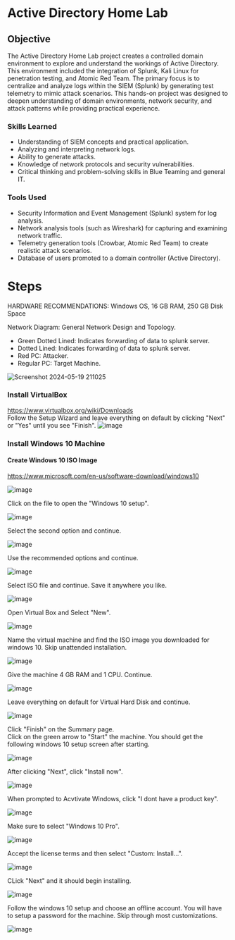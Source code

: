 # Active Directory Home Lab

## Objective

The Active Directory Home Lab project creates a controlled domain environment to explore and understand the workings of Active Directory. This environment included the integration of Splunk, Kali Linux for penetration testing, and Atomic Red Team. The primary focus is to centralize and analyze logs within the SIEM (Splunk) by generating test telemetry to mimic attack scenarios. This hands-on project was designed to deepen understanding of domain environments, network security, and attack patterns while providing practical experience.

### Skills Learned

- Understanding of SIEM concepts and practical application.
- Analyzing and interpreting network logs.
- Ability to generate attacks.
- Knowledge of network protocols and security vulnerabilities.
- Critical thinking and problem-solving skills in Blue Teaming and general IT.

### Tools Used

- Security Information and Event Management (Splunk) system for log analysis.
- Network analysis tools (such as Wireshark) for capturing and examining network traffic.
- Telemetry generation tools (Crowbar, Atomic Red Team) to create realistic attack scenarios.
- Database of users promoted to a domain controller (Active Directory).

# Steps
HARDWARE RECOMMENDATIONS: Windows OS, 16 GB RAM, 250 GB Disk Space

Network Diagram: General Network Design and Topology.
- Green Dotted Lined: Indicates forwarding of data to splunk server.
- Dotted Lined: Indicates forwarding of data to splunk server.
- Red PC: Attacker.
- Regular PC: Target Machine.
  
![Screenshot 2024-05-19 211025](https://github.com/MAPinedoJr/Active-Directory-Lab/assets/168390763/ff6f8853-8b06-44fb-a9d1-a28330b851b3)

### Install VirtualBox
https://www.virtualbox.org/wiki/Downloads
<br>
Follow the Setup Wizard and leave everything on default by clicking "Next" or "Yes" until you see "Finish". 
![image](https://github.com/MAPinedoJr/Active-Directory-Lab/assets/168390763/84628c34-c703-4cc7-b9d0-0570e305255d)

### Install Windows 10 Machine
#### Create Windows 10 ISO Image
https://www.microsoft.com/en-us/software-download/windows10
<br>

![image](https://github.com/MAPinedoJr/Active-Directory-Lab/assets/168390763/5cca554c-5da3-4a0f-8225-c7a0e667cac9)

Click on the file to open the "Windows 10 setup".

![image](https://github.com/MAPinedoJr/Active-Directory-Lab/assets/168390763/2b0365f6-97a5-4684-b987-40750aa554d5)

Select the second option and continue. 

![image](https://github.com/MAPinedoJr/Active-Directory-Lab/assets/168390763/4811e196-4597-4ac9-bed3-6f910aff76c6)

Use the recommended options and continue.

![image](https://github.com/MAPinedoJr/Active-Directory-Lab/assets/168390763/f731d317-c361-4293-9fc7-7f6d5228c159)

Select ISO file and continue. Save it anywhere you like.

![image](https://github.com/MAPinedoJr/Active-Directory-Lab/assets/168390763/c807a135-f48b-4ef8-a197-65ea0a7e41c1)

Open Virtual Box and Select "New".

![image](https://github.com/MAPinedoJr/Active-Directory-Lab/assets/168390763/22083ba5-8438-4477-9ef3-99844b374ac1)

Name the virtual machine and find the ISO image you downloaded for windows 10. Skip unattended installation.

![image](https://github.com/MAPinedoJr/Active-Directory-Lab/assets/168390763/1ee9648e-8517-4010-9fe7-fbd85c1f9df4)

Give the machine 4 GB RAM and 1 CPU. Continue.

![image](https://github.com/MAPinedoJr/Active-Directory-Lab/assets/168390763/c74e8b58-c15f-4183-811f-2c1e1b67ebce)

Leave everything on default for Virtual Hard Disk and continue. 

![image](https://github.com/MAPinedoJr/Active-Directory-Lab/assets/168390763/bb8a3adf-c5fc-40ab-aa32-e0296d7a1d72)

Click "Finish" on the Summary page.
<br>
Click on the green arrow to "Start" the machine. You should get the following windows 10 setup screen after starting.

![image](https://github.com/MAPinedoJr/Active-Directory-Lab/assets/168390763/419435c1-4bdb-44d5-bd93-0669825cbc33)

After clicking "Next", click "Install now".

![image](https://github.com/MAPinedoJr/Active-Directory-Lab/assets/168390763/f6694f37-23e2-43e6-9137-cab67a138834)

When prompted to Acvtivate Windows, click "I dont have a product key".

![image](https://github.com/MAPinedoJr/Active-Directory-Lab/assets/168390763/f2a3a475-80f3-4020-84c9-2b59b0da08b7)

Make sure to select "Windows 10 Pro".

![image](https://github.com/MAPinedoJr/Active-Directory-Lab/assets/168390763/a1430c80-9e94-4ed0-a9ce-f65b7109eee4)

Accept the license terms and then select "Custom: Install...".

![image](https://github.com/MAPinedoJr/Active-Directory-Lab/assets/168390763/9f28001c-166f-467e-bfe2-aa8afae192d5)

CLick "Next" and it should begin installing.

![image](https://github.com/MAPinedoJr/Active-Directory-Lab/assets/168390763/622df971-609e-4067-bf53-7fb2bf0569f6)

Follow the windows 10 setup and choose an offline account. You will have to setup a password for the machine. Skip through most customizations.

![image](https://github.com/MAPinedoJr/Active-Directory-Lab/assets/168390763/8a978712-009e-40ad-a479-7716a2cae26d)










